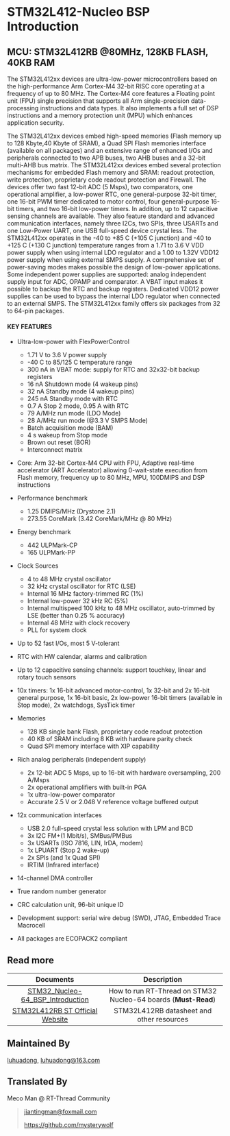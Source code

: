 # STM32L412-Nucleo BSP Introduction

[](README_zh.md) 

## MCU: STM32L412RB @80MHz, 128KB FLASH,  40KB RAM

The STM32L412xx devices are ultra-low-power microcontrollers based on the high-performance Arm Cortex-M4 32-bit RISC core operating at a frequency of up to 80 MHz. The Cortex-M4 core features a Floating point unit (FPU) single precision that supports all Arm single-precision data-processing instructions and data types. It also implements a full set of DSP instructions and a memory protection unit (MPU) which enhances application security.

The STM32L412xx devices embed high-speed memories (Flash memory up to 128 Kbyte,40 Kbyte of SRAM), a Quad SPI Flash memories interface (available on all packages) and an extensive range of enhanced I/Os and peripherals connected to two APB buses, two AHB buses and a 32-bit multi-AHB bus matrix.
The STM32L412xx devices embed several protection mechanisms for embedded Flash memory and SRAM: readout protection, write protection, proprietary code readout protection and Firewall.
The devices offer two fast 12-bit ADC (5 Msps), two comparators, one operational amplifier, a low-power RTC, one general-purpose 32-bit timer, one 16-bit PWM timer dedicated to motor control, four general-purpose 16-bit timers, and two 16-bit low-power timers.
In addition, up to 12 capacitive sensing channels are available.
They also feature standard and advanced communication interfaces, namely three I2Cs, two SPIs, three USARTs and one Low-Power UART, one USB full-speed device crystal less.
The STM32L412xx operates in the -40 to +85 C (+105 C junction) and -40 to +125 C (+130 C junction) temperature ranges from a 1.71 to 3.6 V VDD power supply when using internal LDO regulator and a 1.00 to 1.32V VDD12 power supply when using external SMPS supply. A comprehensive set of power-saving modes makes possible the design of low-power applications.
Some independent power supplies are supported: analog independent supply input for ADC, OPAMP and comparator. A VBAT input makes it possible to backup the RTC and backup registers. Dedicated VDD12 power supplies can be used to bypass the internal LDO regulator when connected to an external SMPS.
The STM32L412xx family offers six packages from 32 to 64-pin packages.

#### KEY FEATURES

- Ultra-low-power with FlexPowerControl
  - 1.71 V to 3.6 V power supply
  - -40 C to 85/125 C temperature range
  - 300 nA in VBAT mode: supply for RTC and 32x32-bit backup registers
  - 16 nA Shutdown mode (4 wakeup pins)
  - 32 nA Standby mode (4 wakeup pins)
  - 245 nA Standby mode with RTC
  - 0.7 A Stop 2 mode, 0.95 A with RTC
  - 79 A/MHz run mode (LDO Mode)
  - 28 A/MHz run mode (@3.3 V SMPS Mode)
  - Batch acquisition mode (BAM)
  - 4 s wakeup from Stop mode
  - Brown out reset (BOR)
  - Interconnect matrix
- Core: Arm 32-bit Cortex-M4 CPU with FPU, Adaptive real-time accelerator (ART Accelerator) allowing 0-wait-state execution from Flash memory, frequency up to 80 MHz, MPU, 100DMIPS and DSP instructions
- Performance benchmark
  - 1.25 DMIPS/MHz (Drystone 2.1)
  - 273.55 CoreMark (3.42 CoreMark/MHz @ 80 MHz)
- Energy benchmark
  - 442 ULPMark-CP
  - 165 ULPMark-PP
- Clock Sources
  - 4 to 48 MHz crystal oscillator
  - 32 kHz crystal oscillator for RTC (LSE)
  - Internal 16 MHz factory-trimmed RC (1%)
  - Internal low-power 32 kHz RC (5%)
  - Internal multispeed 100 kHz to 48 MHz oscillator, auto-trimmed by LSE (better than 0.25 % accuracy)
  - Internal 48 MHz with clock recovery
  - PLL for system clock
- Up to 52 fast I/Os, most 5 V-tolerant
- RTC with HW calendar, alarms and calibration
- Up to 12 capacitive sensing channels: support touchkey, linear and rotary touch sensors
- 10x timers: 1x 16-bit advanced motor-control, 1x 32-bit and 2x 16-bit general purpose, 1x 16-bit basic, 2x low-power 16-bit timers (available in Stop mode), 2x watchdogs, SysTick timer

- Memories
  - 128 KB single bank Flash, proprietary code readout protection
  - 40 KB of SRAM including 8 KB with hardware parity check
  - Quad SPI memory interface with XIP capability
- Rich analog peripherals (independent supply)
  - 2x 12-bit ADC 5 Msps, up to 16-bit with hardware oversampling, 200 A/Msps
  - 2x operational amplifiers with built-in PGA
  - 1x ultra-low-power comparator
  - Accurate 2.5 V or 2.048 V reference voltage buffered output
- 12x communication interfaces
  - USB 2.0 full-speed crystal less solution with LPM and BCD
  - 3x I2C FM+(1 Mbit/s), SMBus/PMBus
  - 3x USARTs (ISO 7816, LIN, IrDA, modem)
  - 1x LPUART (Stop 2 wake-up)
  - 2x SPIs (and 1x Quad SPI)
  - IRTIM (Infrared interface)
- 14-channel DMA controller
- True random number generator
- CRC calculation unit, 96-bit unique ID
- Development support: serial wire debug (SWD), JTAG, Embedded Trace Macrocell
- All packages are ECOPACK2 compliant



## Read more

|                          Documents                           |                         Description                          |
| :----------------------------------------------------------: | :----------------------------------------------------------: |
| [STM32_Nucleo-64_BSP_Introduction](../docs/STM32_Nucleo-64_BSP_Introduction.md) | How to run RT-Thread on STM32 Nucleo-64 boards (**Must-Read**) |
| [STM32L412RB ST Official Website](https://www.st.com/en/microcontrollers-microprocessors/stm32l412rb.html#documentation) |          STM32L412RB datasheet and other resources           |



## Maintained By

[luhuadong](https://github.com/luhuadong), luhuadong@163.com



## Translated By

Meco Man @ RT-Thread Community

> jiantingman@foxmail.com 
>
> https://github.com/mysterywolf